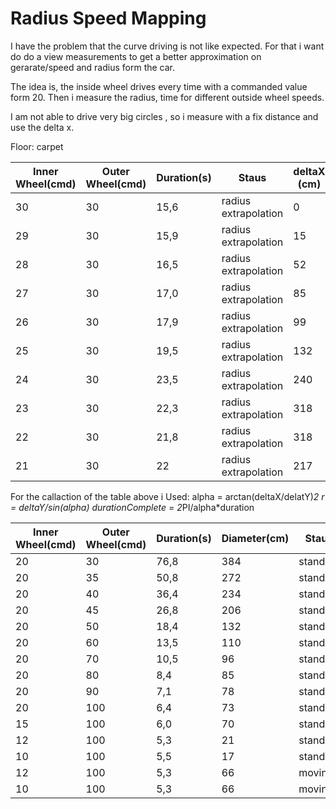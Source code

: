 # Radius Speed Mapping

I have the problem that the curve driving is not like expected.
For that i want do do a view measurements to get a better approximation on gerarate/speed and radius form the car.

The idea is, the inside wheel drives every time with a commanded value form 20.
Then i measure the radius, time for different outside wheel speeds.

I am not able to drive very big circles , so i measure with a fix distance and use the delta x.


Floor: carpet

Inner Wheel(cmd) | Outer Wheel(cmd) | Duration(s) |  Staus | deltaX (cm) |deltaY (cm) | calculated Duration(s) | calculated Diameter(cm)
--- | --- | --- | --- | --- | ---  | ---  | --- 
30 | 30 |  15,6 | radius extrapolation | 0 | 356 | infinity | infinity
29 | 30 | 15,9 | radius extrapolation  | 15 | 356 | 1186 | 88464
28 | 30 | 16,5 |radius extrapolation  | 52 | 356 | 357 | 2490
27 | 30 | 17,0 |radius extrapolation  | 85 | 356 | 228 | 1576
26 | 30 | 17,9 |radius extrapolation  | 99 | 356 | 207 | 1380
25 | 30 | 19,5 |radius extrapolation  | 132 | 356 | 173 | 1092
24 | 30 | 23,5 |radius extrapolation  | 240 | 356 | 124 | 768
23 | 30 | 22,3 |radius extrapolation  |318 | 257 | 80 | 526
22 | 30 | 21,8 |radius extrapolation   | 318 |  278 | 80 | 480
21 | 30 | 22 |radius extrapolation | 217 | 217 | 80 | 434

For the callaction of the table above i Used:
alpha = arctan(deltaX/delatY)*2
r = deltaY/sin(alpha)
durationComplete = 2*PI/alpha*duration

Inner Wheel(cmd) | Outer Wheel(cmd) | Duration(s) |  Diameter(cm) | Staus
--- | --- | --- | --- | ---
20 | 30 | 76,8 | 384 | standing
20 | 35 | 50,8 | 272 | standing
20 | 40 | 36,4 | 234 | standing
20 | 45 | 26,8 | 206 | standing
20 | 50 | 18,4 | 132 | standing 
20 | 60 | 13,5 | 110 | standing
20 | 70 | 10,5  | 96 | standing
20 | 80 |  8,4 | 85 | standing
20 | 90 |  7,1 | 78 | standing
20 | 100 | 6,4  | 73 | standing
15 | 100 | 6,0 | 70 | standing
12 | 100 | 5,3 | 21 | standing
10 | 100 | 5,5 | 17  | standing
12 | 100 | 5,3 | 66 | moving
10 | 100 | 5,3 | 66| moving